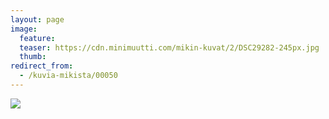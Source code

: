 ```yaml
---
layout: page
image:
  feature:
  teaser: https://cdn.minimuutti.com/mikin-kuvat/2/DSC29282-245px.jpg
  thumb:
redirect_from:
  - /kuvia-mikista/00050
---
```


![](https://cdn.minimuutti.com/mikin-kuvat/2/DSC29282-800px.jpg)

